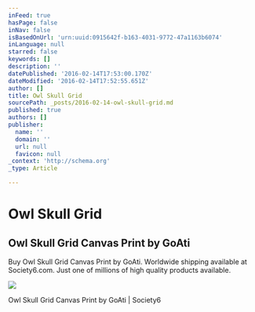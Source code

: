 ```yaml
---
inFeed: true
hasPage: false
inNav: false
isBasedOnUrl: 'urn:uuid:0915642f-b163-4031-9772-47a1163b6074'
inLanguage: null
starred: false
keywords: []
description: ''
datePublished: '2016-02-14T17:53:00.170Z'
dateModified: '2016-02-14T17:52:55.651Z'
author: []
title: Owl Skull Grid
sourcePath: _posts/2016-02-14-owl-skull-grid.md
published: true
authors: []
publisher:
  name: ''
  domain: ''
  url: null
  favicon: null
_context: 'http://schema.org'
_type: Article

---
```

# Owl Skull Grid

<article style=""><h1>Owl Skull Grid Canvas Print by GoAti</h1><p>Buy Owl Skull Grid Canvas Print by GoAti. Worldwide shipping available at Society6.com. Just one of millions of high quality products available.</p><img src="https://s3-us-west-2.amazonaws.com/the-grid-img/p/2510b2fc6147769518659141154a897848450730.jpg" /></article>

Owl Skull Grid Canvas Print by GoAti | Society6